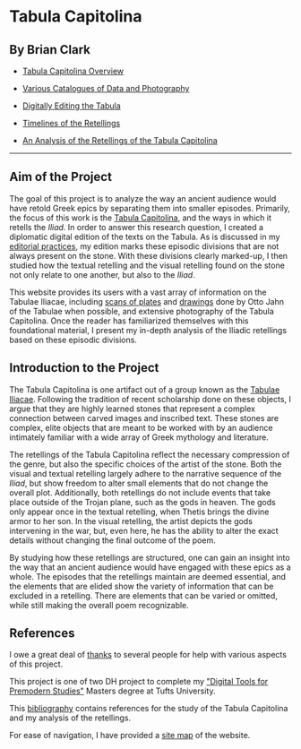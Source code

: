 # Tabula Capitolina

## By Brian Clark

- [Tabula Capitolina Overview](intro.md)

- [Various Catalogues of Data and Photography](catalogues.md)

- [Digitally Editing the Tabula](digitalEditing.md)

- [Timelines of the Retellings](timeLinePage.md)

- [An Analysis of the Retellings of the Tabula Capitolina](analysisPage.md)




---------

## Aim of the Project

The goal of this project is to analyze the way an ancient audience would have retold Greek epics by separating them into smaller episodes. Primarily, the focus of this work is the [Tabula Capitolina](http://www.homermultitext.org/ict2/?urn=urn:cite:hmt:capimgs.2017a:Capitoline_15), and the ways in which it retells the *Iliad*. In order to answer this research question, I created a diplomatic digital edition of the texts on the Tabula. As is discussed in my [editorial practices](editPractices.md), my edition marks these episodic divisions that are not always present on the stone. With these divisions clearly marked-up, I then studied how the textual retelling and the visual retelling found on the stone not only relate to one another, but also to the *Iliad*.


This website provides its users with a vast array of information on the Tabulae Iliacae, including [scans of plates](tabulae.md) and [drawings](http://www.mediterranees.net/art_antique/oeuvres/iliaca/images/capitolina1.gif) done by Otto Jahn of the Tabulae when possible, and extensive photography of the Tabula Capitolina. Once the reader has familiarized themselves with this foundational material, I present my in-depth analysis of the Iliadic retellings based on these episodic divisions. 


## Introduction to the Project

The Tabula Capitolina is one artifact out of a group known as the [Tabulae Iliacae](tabulae.md). Following the tradition of recent scholarship done on these objects, I argue that they are highly learned stones that represent a complex connection between carved images and inscribed text. These stones are complex, elite objects that are meant to be worked with by an audience intimately familiar with a wide array of Greek mythology and literature. 

The retellings of the Tabula Capitolina reflect the necessary compression of the genre, but also the specific choices of the artist of the stone. Both the visual and textual retelling largely adhere to the narrative sequence of the *Iliad*, but show freedom to alter small elements that do not change the overall plot. Additionally, both retellings do not include events that take place outside of the Trojan plane, such as the gods in heaven. The gods only appear once in the textual retelling, when Thetis brings the divine armor to her son. In the visual retelling, the artist depicts the gods intervening in the war, but, even here, he has the ability to alter the exact details without changing the final outcome of the poem.

By studying how these retellings are structured, one can gain an insight into the way that an ancient audience would have engaged with these epics as a whole. The episodes that the retellings maintain are deemed essential, and the elements that are elided show the variety of information that can be excluded in a retelling. There are elements that can be varied or omitted, while still making the overall poem recognizable. 


## References

I owe a great deal of [thanks](thanks.md) to several people for help with various aspects of this project.

This project is one of two DH project to complete my ["Digital Tools for Premodern Studies"](http://ase.tufts.edu/classics/graduate/digitalTools.htm) Masters degree at Tufts University. 

This [bibliography](bibliography.md) contains references for the study of the Tabula Capitolina and my analysis of the retellings. 


For ease of navigation, I have provided a [site map](siteMap.md) of the website. 
